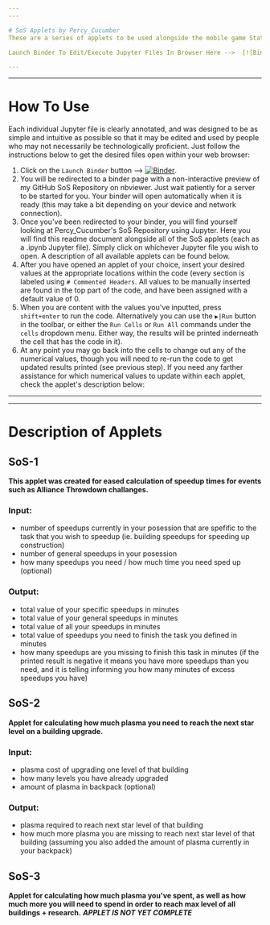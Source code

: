 ```yaml
---
---

# SoS Applets by Percy_Cucumber
These are a series of applets to be used alongside the mobile game State of Survival. All code is written in Python 3 using Jupyter Notebook, and shared using GitHub and Binder for free unrestricted public use. Permission from the author required for any commercial use.

Launch Binder To Edit/Execute Jupyter Files In Browser Here -->  [![Binder](https://mybinder.org/badge_logo.svg)](https://mybinder.org/v2/gh/Percy-Cucumber/SoS/HEAD)

---
```

---

# How To Use
Each individual Jupyter file is clearly annotated, and was designed to be as simple and intuitive as possible so that it may be edited and used by people who may not necessarily be technologically proficient. Just follow the instructions below to get the desired files open within your web browser:
1) Click on the `Launch Binder` button -->  [![Binder](https://mybinder.org/badge_logo.svg)](https://mybinder.org/v2/gh/Percy-Cucumber/SoS/HEAD).
2) You will be redirected to a binder page with a non-interactive preview of my GitHub SoS Repository on nbviewer. Just wait patiently for a server to be started for you. Your binder will open automatically when it is ready (this may take a bit depending on your device and network connection).
3) Once you've been redirected to your binder, you will find yourself looking at Percy_Cucumber's SoS Repository using Jupyter. Here you will find this readme document alongside all of the SoS applets (each as a .ipynb Jupyter file). Simply click on whichever Jupyter file you wish to open. A description of all available applets can be found below.
4) After you have opened an applet of your choice, insert your desired values at the appropriate locations within the code (every section is labeled using `# Commented Headers`. All values to be manually inserted are found in the top part of the code, and have been assigned with a default value of 0.
5) When you are content with the values you've inputted, press `shift+enter` to run the code. Alternatively you can use the `▶︎|Run` button in the toolbar, or either the `Run Cells` or `Run All` commands under the `cells` dropdown menu. Either way, the results will be printed inderneath the cell that has the code in it).
6) At any point you may go back into the cells to change out any of the numerical values, though you will need to re-run the code to get updated results printed (see previous step).
If you need any farther assistance for which numerical values to update within each applet, check the applet's description below:

---
---

# Description of Applets
## SoS-1
**This applet was created for eased calculation of speedup times for events such as Alliance Throwdown challanges.**
### Input:
- number of speedups currently in your posession that are spefific to the task that you wish to speedup (ie. building speedups for speeding up construction)
- number of general speedups in your posession
- how many speedups you need / how much time you need sped up (optional)
### Output:
- total value of your specific speedups in minutes
- total value of your general speedups in minutes
- total value of all your speedups in minutes
- total value of speedups you need to finish the task you defined in minutes
- how many speedups are you missing to finish this task in minutes (if the printed result is negative it means you have more speedups than you need, and it is telling informing you how many minutes of excess speedups you have)

## SoS-2
**Applet for calculating how much plasma you need to reach the next star level on a building upgrade.**
### Input:
- plasma cost of upgrading one level of that building
- how many levels you have already upgraded
- amount of plasma in backpack (optional)
### Output:
- plasma required to reach next star level of that building
- how much more plasma you are missing to reach next star level of that building (assuming you also added the amount of plasma currently in your backpack)

## SoS-3
**Applet for calculating how much plasma you've spent, as well as how much more you will need to spend in order to reach max level of all buildings + research.**
***APPLET IS NOT YET COMPLETE***
